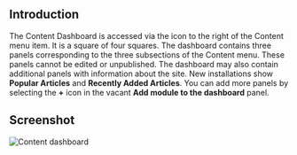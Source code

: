<!-- Filename: J4.x:Content_Dashboard / Display title: Content Dashboard -->

## Introduction

The Content Dashboard is accessed via the icon to the right of the
Content menu item. It is a square of four squares. The dashboard
contains three panels corresponding to the three subsections of the
Content menu. These panels cannot be edited or unpublished. The
dashboard may also contain additional panels with information about the
site. New installations show **Popular Articles** and **Recently Added
Articles**. You can add more panels by selecting the **+** icon in the
vacant **Add module to the dashboard** panel.

## Screenshot

![Content dashboard](../../../en/images/dashboards/content-dashboard.png)
